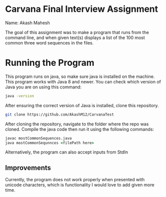 # Carvana Final Interview Assignment

Name: Akash Mahesh

The goal of this assignment was to make a program that runs from the command line, and when given text(s) displays a list of the 100 most common three word sequences in the files.

# Running the Program

This program runs on java, so make sure java is installed on the machine. This program works with Java 8 and newer.
You can check which version of Java you are on using this command:

```cmd
java -version
```

After ensuring the correct version of Java is installed, clone this repository.

```bash
git clone https://github.com/AkashM12/CarvanaTest
```

After cloning the repository, navigate to the folder where the repo was cloned. Compile the java code then run it using the following commands:

```cmd
javac mostCommonSequences.java
java mostCommonSequnnces <filePath here>
```

Alternatively, the program can also accept inputs from StdIn

## Improvements

Currently, the program does not work properly when presented with unicode characters, which is functionality I would love to add given more time.
